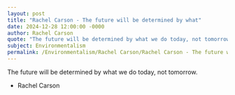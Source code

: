 ```yaml
---
layout: post
title: "Rachel Carson - The future will be determined by what"
date: 2024-12-28 12:00:00 -0000
author: Rachel Carson
quote: "The future will be determined by what we do today, not tomorrow."
subject: Environmentalism
permalink: /Environmentalism/Rachel Carson/Rachel Carson - The future will be determined by what
---
```


The future will be determined by what we do today, not tomorrow.

- Rachel Carson
